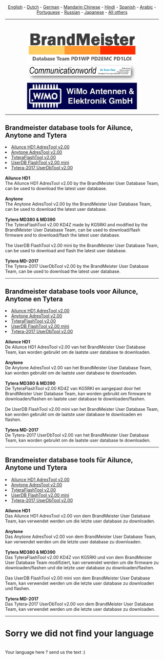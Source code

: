 <p align="center">
<a href="#english">English</a> - 
<a href="#dutch">Dutch</a> - 
<a href="#german">German</a> -
<a href="#helpus">Mandarin Chinese</a> -
<a href="#helpus">Hindi</a> -
<a href="#helpus">Spanish</a> -
<a href="#helpus">Arabic</a> -
<a href="#helpus">Portuguese</a> -
<a href="#helpus">Russian</a> -
<a href="#helpus">Japanese</a> -
<a href="#helpus">All others</a>
<br>
<hr>
<br>
<p align="center">
<a href="https://github.com/BM-Database" target="_blank"><img src="img/BM-logo2.gif" width="360"></a>
<br>
<a href="https://www.communicationworld.nl" target="_blank"><img src="img/BM-comworld.jpg" width="360"></a>
<br>
<a href="https://www.wimo.com" target="_blank"><img src="img/wimo_logo_new2019.jpg" width="360"></a>
<br>
</p>
<hr>
<h2 id="english">Brandmeister database tools for Ailunce, Anytone and Tytera 
</h2>
<li>
<a href="https://github.com/BM-Database/database-tools/blob/master/Ailunce%20HD1-AdresTool-v%202.00.rar?raw=true">Ailunce HD1 AdresTool v2.00</a>
</li>
<li>
<a href="https://github.com/BM-Database/database-tools/blob/master/Anytone%20AdresTool%20v%202.00.rar?raw=true">Anytone AdresTool v2.00</a>
</li>
<li>
<a href="https://github.com/BM-Database/database-tools/blob/master/TyteraFlashTool%20v2.00-KD4Z.rar?raw=true">TyteraFlashTool v2.00</a>
</li>
<li>
<a href="https://github.com/BM-Database/database-tools/raw/master/UserDB-FlashTool-v%202.00-mini-NL.rar">UserDB FlashTool v2.00 mini</a>
</li>
<li>
<a href="https://github.com/BM-Database/database-tools/blob/master/Tytera-2017%20UserDbTool%20-%202.00.rar?raw=true">Tytera-2017 UserDbTool v2.00</a>
</li>
<br>
<b>Ailunce HD1</b>
<br>
The Ailunce HD1 AdresTool v2.00 by the BrandMeister User Database Team, can be used to download the latest user database.
<br><br>
<b>Anytone</b>
<br>
The Anytone AdresTool v2.00 by the BrandMeister User Database Team, can be used to download the latest user database.
<br><br>
<b>Tytera MD380 & MD390</b>
<br>
The TyteraFlashTool v2.00 KD4Z made by KG5RKI and modified by the BrandMeister User Database Team, can be used to download/flash firmware and to download/flash the latest user database.
<br><br>
The UserDB FlashTool v2.00 mini by the BrandMeister User Database Team, can be used to download and flash the latest user database.
<br><br>
<b>Tytera MD-2017</b>
<br>
The Tytera-2017 UserDbTool v2.00 by the BrandMeister User Database Team, can be used to download the latest user database.
<br>
<hr>
<h2 id="dutch">Brandmeister database tools voor Ailunce, Anytone en Tytera
</h2>
<li>
<a href="https://github.com/BM-Database/database-tools/blob/master/Ailunce%20HD1-AdresTool-v%202.00.rar?raw=true">Ailunce HD1 AdresTool v2.00</a>
</li>
<li>
<a href="https://github.com/BM-Database/database-tools/blob/master/Anytone%20AdresTool%20v%202.00.rar?raw=true">Anytone AdresTool v2.00</a>
</li>
<li>
<a href="https://github.com/BM-Database/database-tools/blob/master/TyteraFlashTool%20v2.00-KD4Z.rar?raw=true">TyteraFlashTool v2.00</a>
</li>
<li>
<a href="https://github.com/BM-Database/database-tools/raw/master/UserDB-FlashTool-v%202.00-mini-NL.rar">UserDB FlashTool v2.00 mini</a>
</li>
<li>
<a href="https://github.com/BM-Database/database-tools/blob/master/Tytera-2017%20UserDbTool%20-%202.00.rar?raw=true">Tytera-2017 UserDbTool v2.00</a>
</li>
<br>
<b>Ailunce HD1</b>
<br>
De Ailunce HD1 AdresTool v2.00 van het BrandMeister User Database Team, kan worden gebruikt om de laatste user database te downloaden.
<br><br>
<b>Anytone</b>
<br>
De Anytone AdresTool v2.00 van het BrandMeister User Database Team, kan worden gebruikt om de laatste user database te downloaden.
<br><br>
<b>Tytera MD380 & MD390</b>
<br>
De TyteraFlashTool v2.00 KD4Z van KG5RKI en aangepast door het BrandMeister User Database Team, kan worden gebruikt om firmware te downloaden/flashen en laatste user database te downloaden/flashen.
<br><br>
De UserDB FlashTool v2.00 mini van het BrandMeister User Database Team, kan worden gebruikt om de laatste user database te downloaden en flashen.
<br><br>
<b>Tytera MD-2017</b>
<br>
De Tytera-2017 UserDbTool v2.00 van het BrandMeister User Database Team, kan worden gebruikt om de laatste user database te downloaden.
<br>
<hr>
<h2 id="german">Brandmeister database tools für Ailunce, Anytone und Tytera
</h2>
<li>
<a href="https://github.com/BM-Database/database-tools/blob/master/Ailunce%20HD1-AdresTool-v%202.00.rar?raw=true">Ailunce HD1 AdresTool v2.00</a>
</li>
<li>
<a href="https://github.com/BM-Database/database-tools/blob/master/Anytone%20AdresTool%20v%202.00.rar?raw=true">Anytone AdresTool v2.00</a>
</li>
<li>
<a href="https://github.com/BM-Database/database-tools/blob/master/TyteraFlashTool%20v2.00-KD4Z.rar?raw=true">TyteraFlashTool v2.00</a>
</li>
<li>
<a href="https://github.com/BM-Database/database-tools/raw/master/UserDB-FlashTool-v%202.00-mini-NL.rar">UserDB FlashTool v2.00 mini</a>
</li>
<li>
<a href="https://github.com/BM-Database/database-tools/blob/master/Tytera-2017%20UserDbTool%20-%202.00.rar?raw=true">Tytera-2017 UserDbTool v2.00</a>
</li>
<br>
<b>Ailunce HD1</b>
<br>
Das Ailunce HD1 AdresTool v2.00 von dem BrandMeister User Database Team, kan verwendet werden um die letzte user database zu downloaden.
<br><br>
<b>Anytone</b>
<br>
Das Anytone AdresTool v2.00 von dem BrandMeister User Database Team, kan verwendet werden um die letzte user database zu downloaden.
<br><br>
<b>Tytera MD380 & MD390</b>
<br>
Das TyteraFlashTool v2.00 KD4Z von KG5RKI und von dem BrandMeister User Database Team modifiziert, kan verwendet werden um die firmware zu downloaden/flashen und die letzte user database zu downloaden/flashen.
<br><br>
Das UserDB FlashTool v2.00 mini von dem BrandMeister User Database Team, kan verwendet werden um die letzte user database zu downloaden und flashen.
<br><br>
<b>Tytera MD-2017</b>
<br>
Das Tytera-2017 UserDbTool v2.00 von dem BrandMeister User Database Team, kan verwendet werden um die letzte user database zu downloaden.
<br>
<hr>
<h1 id="helpus">Sorry we did not find your language</h1>
<br>
Your language here ? send us the text :)
